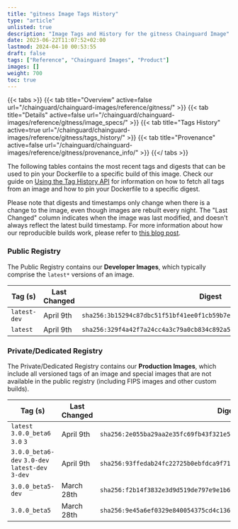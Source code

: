 ```yaml
---
title: "gitness Image Tags History"
type: "article"
unlisted: true
description: "Image Tags and History for the gitness Chainguard Image"
date: 2023-06-22T11:07:52+02:00
lastmod: 2024-04-10 00:53:55
draft: false
tags: ["Reference", "Chainguard Images", "Product"]
images: []
weight: 700
toc: true
---
```


{{< tabs >}}
{{< tab title="Overview" active=false url="/chainguard/chainguard-images/reference/gitness/" >}}
{{< tab title="Details" active=false url="/chainguard/chainguard-images/reference/gitness/image_specs/" >}}
{{< tab title="Tags History" active=true url="/chainguard/chainguard-images/reference/gitness/tags_history/" >}}
{{< tab title="Provenance" active=false url="/chainguard/chainguard-images/reference/gitness/provenance_info/" >}}
{{</ tabs >}}

The following tables contains the most recent tags and digests that can be used to pin your Dockerfile to a specific build of this image. Check our guide on [Using the Tag History API](/chainguard/chainguard-images/using-the-tag-history-api/) for information on how to fetch all tags from an image and how to pin your Dockerfile to a specific digest.

Please note that digests and timestamps only change when there is a change to the image, even though images are rebuilt every night. The "Last Changed" column indicates when the image was last modified, and doesn't always reflect the latest build timestamp. For more information about how our reproducible builds work, please refer to [this blog post](https://www.chainguard.dev/unchained/reproducing-chainguards-reproducible-image-builds).

### Public Registry
The Public Registry contains our **Developer Images**, which typically comprise the `latest*` versions of an image.

| Tag (s)       | Last Changed | Digest                                                                    |
|---------------|--------------|---------------------------------------------------------------------------|
|  `latest-dev` | April 9th    | `sha256:3b15294c87dbc51f51bf41ee0f1cb59b7ece6cd085ccfdd78a025055eab6ddae` |
|  `latest`     | April 9th    | `sha256:329f4a42f7a24cc4a3c79a0cb834c892a5cf4c2e26faa0aad1c4fea1a154215c` |


### Private/Dedicated Registry
The Private/Dedicated Registry contains our **Production Images**, which include all versioned tags of an image and special images that are not available in the public registry (including FIPS images and other custom builds).

| Tag (s)                                           | Last Changed | Digest                                                                    |
|---------------------------------------------------|--------------|---------------------------------------------------------------------------|
|  `latest` `3.0.0_beta6` `3.0` `3`                 | April 9th    | `sha256:2e055ba29aa2e35fc69fb43f321e539033b98aa40e4eb2cef4dfb4f639803f66` |
|  `3.0.0_beta6-dev` `3.0-dev` `latest-dev` `3-dev` | April 9th    | `sha256:93ffedab24fc22725b0ebfdca9f714c8ace461b13193433c918fdbc1dc3f68f0` |
|  `3.0.0_beta5-dev`                                | March 28th   | `sha256:f2b14f3832e3d9d519de797e9e1b6118c984640ab152da2a5eedf71cf1fda830` |
|  `3.0.0_beta5`                                    | March 28th   | `sha256:9e45a6ef0329e840054375cd4c136a5d00b1809e4dfa5782c70b1dba53c43c2f` |

